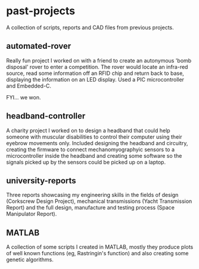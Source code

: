 # past-projects
A collection of scripts, reports and CAD files from previous projects.

## automated-rover

Really fun project I worked on with a friend to create an autonymous 'bomb disposal' rover to enter a competition. The rover would locate an infra-red source, read some information off an RFID chip and return back to base, displaying the information on an LED display. Used a PIC microcontroller and Embedded-C.

FYI... we won. 


## headband-controller

A charity project I worked on to design a headband that could help someone with muscular disabilities to control their computer using their eyebrow movements only. Included designing the headband and circuitry, creating the firmware to connect mechanomyographyic sensors to a microcontroller inside the headband and creating some software so the signals picked up by the sensors could be picked up on a laptop.   


## university-reports

Three reports showcasing my engineering skills in the fields of design (Corkscrew Design Project), mechanical transmissions (Yacht Transmission Report) and the full design, manufacture and testing process (Space Manipulator Report).


## MATLAB

A collection of some scripts I created in MATLAB, mostly they produce plots of well known functions (eg, Rastringin's function) and also creating some genetic algorithms.

